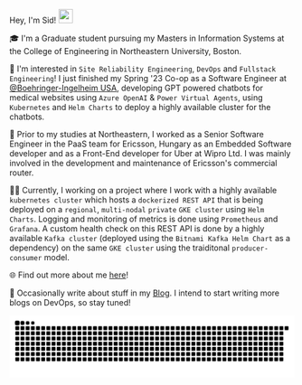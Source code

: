 Hey, I'm Sid! <img src="https://raw.githubusercontent.com/MartinHeinz/MartinHeinz/master/wave.gif" height="25px" width="25px">

:mortar_board: I'm a Graduate student pursuing my Masters in Information Systems at the College of Engineering in Northeastern University, Boston.

:monocle_face: I'm interested in `Site Reliability Engineering`, `DevOps` and `Fullstack Engineering`! I just finished my Spring '23 Co-op as a Software Engineer at [@Boehringer-Ingelheim USA](https://github.com/Boehringer-Ingelheim), developing GPT powered chatbots for medical websites using `Azure OpenAI` & `Power Virtual Agents`, using `Kubernetes` and `Helm Charts` to deploy a highly available cluster for the chatbots.

:office: Prior to my studies at Northeastern, I worked as a Senior Software Engineer in the PaaS team for Ericsson, Hungary as an Embedded Software developer and as a Front-End developer for Uber at Wipro Ltd. I was mainly involved in the development and maintenance of Ericsson's commercial router.

:technologist: Currently, I working on a project where I work with a highly available `kubernetes cluster` which hosts a `dockerized REST API` that is being deployed on a `regional`, `multi-nodal` `private` `GKE cluster` using `Helm Charts`. Logging and monitoring of metrics is done using `Prometheus` and `Grafana`. A custom health check on this REST API is done by a highly available `Kafka cluster` (deployed using the `Bitnami Kafka Helm Chart` as a dependency) on the same `GKE cluster` using the traiditonal `producer-consumer` model.

:globe_with_meridians: Find out more about me [here]!

:memo: Occasionally write about stuff in my [Blog]. I intend to start writing more blogs on DevOps, so stay tuned!

<!-- Links -->

[blog]: https://sydrawat.live/blog/
[here]: https://sydrawat.live/

<picture>
  <source media="(prefers-color-scheme: dark)" srcset="https://raw.githubusercontent.com/sydrawat01/sydrawat01/output/github-contribution-grid-snake-dark.svg">
  <source media="(prefers-color-scheme: light)" srcset="https://raw.githubusercontent.com/sydrawat01/sydrawat01/output/github-contribution-grid-snake.svg">
  <img alt="github contribution grid snake animation" src="https://raw.githubusercontent.com/sydrawat01/sydrawat01/output/github-contribution-grid-snake.svg">
</picture>
